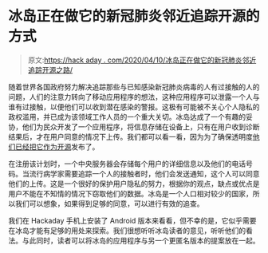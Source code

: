 # 冰岛正在做它的新冠肺炎邻近追踪开源的方式

> 原文:[https://hack aday . com/2020/04/10/冰岛正在做它的新冠肺炎邻近追踪开源之路/](https://hackaday.com/2020/04/10/iceland-is-doing-its-covid-19-proximity-tracing-the-open-source-way/)

随着世界各国政府努力解决追踪那些与已知感染新冠肺炎病毒的人有过接触的人的问题，人们的注意力转向了移动应用程序的想法，这种应用程序可以泄露一个人与谁有过接触，以便他们可以收到潜在感染的警报。这极有可能被不关心个人隐私的政权滥用，并已成为该领域工作人员的一个重大关切。冰岛达成了一个有趣的妥协，他们为民众开发了一个应用程序，将信息存储在设备上，只有在用户收到诊断结果后，才在用户同意的情况下上传。我们都可以看一看，因为为了确保透明度[他们已经把它作为开源](https://github.com/aranja/rakning-c19-app)发布了。

在注册该计划时，一个中央服务器会存储每个用户的详细信息以及他们的电话号码。当流行病学家需要追踪一个人的接触者时，他们会发送通知，这个人可以同意他们的上传。这是一个很好的保护用户隐私的努力，根据你的观点，缺点或优点是用户不能在不知情的情况下窃取他们的数据。冰岛是一个人口相对较少的国家，所以我们可以想象，如果得到足够的同意，可以进行有效的追查。

我们在 Hackaday 手机上安装了 Android 版本来看看，但不幸的是，它似乎需要在冰岛才能有足够的用处来探索。我们很想听听冰岛读者的意见，听听他们的看法。与此同时，读者可以将冰岛的应用程序与另一个更匿名版本的提案放在一起。